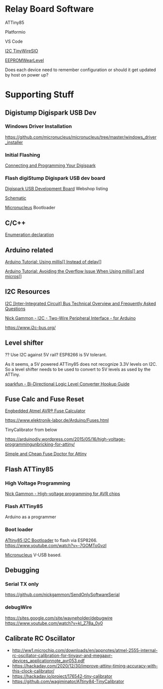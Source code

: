 # Relay Board Software

ATTiny85

Platformio

VS Code

[I2C TinyWireSIO](https://github.com/rambo/TinyWire)

[EEPROMWearLevel](https://github.com/PRosenb/EEPROMWearLevel)

Does each device need to remember configuration or should it get updated by host on power up?

# Supporting Stuff

## Digistump Digispark USB Dev

### Windows Driver Installation

https://github.com/micronucleus/micronucleus/tree/master/windows_driver_installer

### Initial Flashing

[Connecting and Programming Your Digispark](http://digistump.com/wiki/digispark/tutorials/connecting)

### Flash digiStump Digispark USB dev board

[Digispark USB Development Board](http://digistump.com/products/1) Webshop listing

[Schematic](https://s3.amazonaws.com/digistump-resources/files/97a1bb28_DigisparkSchematic.pdf)

[Micronucleus](https://github.com/micronucleus/micronucleus) Bootloader


## C/C++

[Enumeration declaration](https://en.cppreference.com/w/cpp/language/enum)

## Arduino related

[Arduino Tutorial: Using millis[] Instead of delay[]](https://www.norwegiancreations.com/2017/09/arduino-tutorial-using-millis-instead-of-delay/)

[Arduino Tutorial: Avoiding the Overflow Issue When Using millis[] and micros[]](https://www.norwegiancreations.com/2018/10/arduino-tutorial-avoiding-the-overflow-issue-when-using-millis-and-micros/)


## I2C Resources

[I2C [Inter-Integrated Circuit] Bus Technical Overview and Frequently Asked Questions](https://www.esacademy.com/en/library/technical-articles-and-documents/miscellaneous/i2c-bus.html)

[Nick Gammon - I2C - Two-Wire Peripheral Interface - for Arduino](http://www.gammon.com.au/forum/?id=10896)

https://www.i2c-bus.org/




## Level shifter

?? Use I2C against 5V rail? ESP8266 is 5V tolerant.

As it seems, a 5V powered ATTiny85 does not recognize 3.3V levels on I2C. So a level shifter needs to be used to convert to 5V levels as used by the ATTiny.

[sparkfun - Bi-Directional Logic Level Converter Hookup Guide](https://learn.sparkfun.com/tutorials/bi-directional-logic-level-converter-hookup-guide/all)


## Fuse Calc and Fuse Reset

[Engbedded Atmel AVR® Fuse Calculator](https://www.engbedded.com/fusecalc/)

https://www.elektronik-labor.de/Arduino/Fuses.html

TinyCalibrator from below

https://arduinodiy.wordpress.com/2015/05/16/high-voltage-programmingunbricking-for-attiny/

[Simple and Cheap Fuse Doctor for Attiny](https://www.instructables.com/Simple-and-cheap-Fuse-Doctor-for-Attiny/)


## Flash ATTiny85

### High Voltage Programming

[Nick Gammon - High-voltage programming for AVR chips](http://www.gammon.com.au/forum/?id=12898)

### Flash ATTiny85

Arduino as a programmer




### Boot loader

[ATtiny85 I2C Bootloader](https://github.com/casanovg/timonel) to flash via ESP8266.
https://www.youtube.com/watch?v=-7GOMToGvzI

[Micronucleus](https://github.com/micronucleus/micronucleus) V-USB based.

## Debugging

### Serial TX only

https://github.com/nickgammon/SendOnlySoftwareSerial

### debugWire

https://sites.google.com/site/wayneholder/debugwire
https://www.youtube.com/watch?v=kI_Z78a_0y0

## Calibrate RC Oscillator

* http://ww1.microchip.com/downloads/en/appnotes/atmel-2555-internal-rc-oscillator-calibration-for-tinyavr-and-megaavr-devices_applicationnote_avr053.pdf
* https://hackaday.com/2020/12/30/improve-attiny-timing-accuracy-with-this-clock-calibrator/
* https://hackaday.io/project/176542-tiny-calibrator
* https://github.com/wagiminator/ATtiny84-TinyCalibrator


